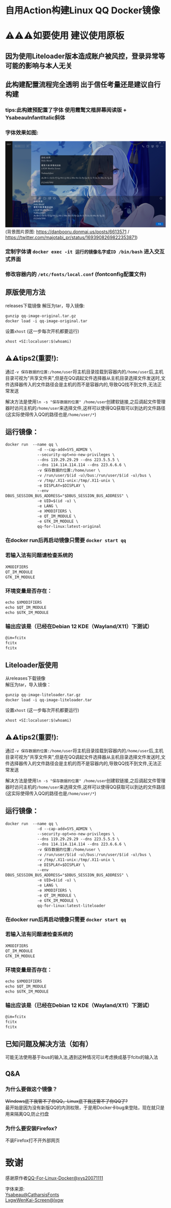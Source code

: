 # 自用Action构建Linux QQ Docker镜像  
# ⚠️⚠️⚠️如要使用 建议使用原板
## 因为使用Liteloader版本造成账户被风控，登录异常等可能的影响与本人无关

## 此构建配置流程完全透明 出于信任考量还是建议自行构建
### tips:此构建预配置了字体  使用霞鹜文楷屏幕阅读版 + YsabeauInfantItalic斜体
### 字体效果如图:
![1.png](https://raw.githubusercontent.com/cs231giCjh3/QQ-For-Linux-Docker-Action/refs/heads/main/1.png)
(背景图片原图: https://danbooru.donmai.us/posts/6613571 / https://twitter.com/majotabi_pr/status/1693908269822353871)
### 定制字体请 `docker exec -it 运行的镜像名字或ID /bin/bash` 进入交互式界面  
### 修改容器内的 `/etc/fonts/local.conf`  (fontconfig配置文件)

## 原版使用方法
releases下载镜像
解压为tar，导入镜像:
```
gunzip qq-image-original.tar.gz
docker load -i qq-image-original.tar
```
设置`xhost` (这一步每次开机都要运行)
```
xhost +SI:localuser:$(whoami)
```

## ⚠️⚠️tips2(重要!):  
通过`-v 保存数据的位置:/home/user`将主机目录挂载到容器内的`/home/user`后,主机目录可视为"共享文件夹",但是在QQ调起文件选择器从主机目录选择文件发送时,文件选择器传入的文件路径会是主机的而不是容器内的,导致QQ找不到文件,无法正常发送  

解决方法是使用`ln -s "保存数据的位置" /home/user`创建软链接,之后调起文件管理器时访问主机的`/home/user`来选择文件,这样可以使得QQ获取可以到达的文件路径   
(这实际使得传入QQ的路径也是`/home/user/*`)
## 运行镜像：  
```
docker run  --name qq \
              -d --cap-add=SYS_ADMIN \
              --security-opt=no-new-privileges \
              --dns 119.29.29.29 --dns 223.5.5.5 \
              --dns 114.114.114.114 --dns 223.6.6.6 \
              -v 保存数据的位置:/home/user \
              -v /run/user/$(id -u)/bus:/run/user/$(id -u)/bus \
              -v /tmp/.X11-unix:/tmp/.X11-unix \
              -e DISPLAY=$DISPLAY \
              --env DBUS_SESSION_BUS_ADDRESS="$DBUS_SESSION_BUS_ADDRESS" \
              -e UID=$(id -u) \
              -e LANG \
              -e XMODIFIERS \
              -e QT_IM_MODULE \
              -e GTK_IM_MODULE \
              qq-for-linux:latest-original
```

### 在docker run后再启动镜像只需要 `docker start qq`
### 若输入法有问题请检查系统的
```
XMODIFIERS
QT_IM_MODULE
GTK_IM_MODULE
```
### 环境变量是否存在：
```
echo $XMODIFIERS
echo $QT_IM_MODULE
echo $GTK_IM_MODULE
```
### 输出应该是（已经在Debian 12 KDE（Wayland/X11）下测试）
```
@im=fcitx
fcitx
fcitx
```
## Liteloader版使用
从releases下载镜像  
解压为tar，导入镜像：
```
gunzip qq-image-liteloader.tar.gz
docker load -i qq-image-liteloader.tar
```
设置`xhost` (这一步每次开机都要运行)
```
xhost +SI:localuser:$(whoami)
```

## ⚠️⚠️tips2(重要!):
通过`-v 保存数据的位置:/home/user`将主机目录挂载到容器内的`/home/user`后,主机目录可视为"共享文件夹",但是在QQ调起文件选择器从主机目录选择文件发送时,文件选择器传入的文件路径会是主机的而不是容器内的,导致QQ找不到文件,无法正常发送  

解决方法是使用`ln -s "保存数据的位置" /home/user`创建软链接,之后调起文件管理器时访问主机的`/home/user`来选择文件,这样可以使得QQ获取可以到达的文件路径   
(这实际使得传入QQ的路径也是`/home/user/*`)
## 运行镜像：  
```
docker run  --name qq \
              -d --cap-add=SYS_ADMIN \
              --security-opt=no-new-privileges \
              --dns 119.29.29.29 --dns 223.5.5.5 \
              --dns 114.114.114.114 --dns 223.6.6.6 \
              -v 保存数据的位置:/home/user \
              -v /run/user/$(id -u)/bus:/run/user/$(id -u)/bus \
              -v /tmp/.X11-unix:/tmp/.X11-unix \
              -e DISPLAY=$DISPLAY \
              --env DBUS_SESSION_BUS_ADDRESS="$DBUS_SESSION_BUS_ADDRESS" \
              -e UID=$(id -u) \
              -e LANG \
              -e XMODIFIERS \
              -e QT_IM_MODULE \
              -e GTK_IM_MODULE \
              qq-for-linux:latest-liteloader
```
### 在docker run后再启动镜像只需要 `docker start qq`
### 若输入法有问题请检查系统的
```
XMODIFIERS
QT_IM_MODULE
GTK_IM_MODULE
```
### 环境变量是否存在：
```
echo $XMODIFIERS
echo $QT_IM_MODULE
echo $GTK_IM_MODULE
```
### 输出应该是（已经在Debian 12 KDE（Wayland/X11）下测试）
```
@im=fcitx
fcitx
fcitx
```
## 已知问题及解决方法（如有）

可能无法使用基于ibus的输入法,遇到这种情况可以考虑换成基于fcitx的输入法
## Q&A

### 为什么要做这个镜像？

<del>Windows底下我管不了你QQ，Linux底下我还管不了你QQ了?</del>\
最开始是因为没有新版QQ的内测权限，于是用Docker卡bug来登陆，现在就只是用来隔离QQ,防止扫盘

### 为什么要安装Firefox?

不装Firefox打不开外部网页

# 致谢
感谢原作者[QQ-For-Linux-Docker@xys20071111](https://github.com/xys20071111/QQ-For-Linux-Docker)  
  
字体来源:  
[Ysabeau@CatharsisFonts](https://github.com/CatharsisFonts/Ysabeau)  
[LxgwWenKai-Screen@lxgw](https://github.com/lxgw/LxgwWenKai-Screen)
